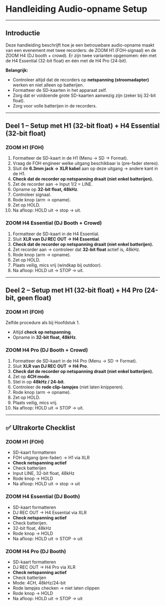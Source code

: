 # Handleiding Audio-opname Setup

---

## Introductie

Deze handleiding beschrijft hoe je een betrouwbare audio-opname maakt van een evenement met twee recorders: de ZOOM H1 (FOH-signaal) en de ZOOM H4 (DJ booth + crowd).
Er zijn twee varianten opgenomen: één met de H4 Essential (32-bit float) en één met de H4 Pro (24-bit).

**Belangrijk:**
- Controleer altijd dat de recorders op **netspanning (stroomadapter)** werken en niet alleen op batterijen.
- Formatteer de SD-kaarten in het apparaat zelf.
- Zorg dat er voldoende grote SD-kaarten aanwezig zijn (zeker bij 32-bit float).
- Zorg voor volle batterijen in de recorders.

---

## Deel 1 – Setup met H1 (32-bit float) + H4 Essential (32-bit float)

### ZOOM H1 (FOH)
1. Formatteer de SD-kaart in de H1 (Menu → SD → Format).
2. Vraag de FOH engineer welke uitgang beschikbaar is (pre-fader stereo).
3. Sluit de **6.3mm jack → XLR kabel** aan op deze uitgang → andere kant in de H1.
4. **Check dat de recorder op netspanning draait (niet enkel batterijen).**
5. Zet de recorder aan → Input 1/2 = LINE.
6. Opname op **32-bit float, 48kHz**.
7. Controleer signaal.
8. Rode knop (arm → opname).
9. Zet op HOLD.
10. Na afloop: HOLD uit → stop → uit.

### ZOOM H4 Essential (DJ Booth + Crowd)
1. Formatteer de SD-kaart in de H4 Essential.
2. Sluit **XLR van DJ REC OUT → H4 Essential**.
4. **Check dat de recorder op netspanning draait (niet enkel batterijen).**
5. Zet recorder aan → controleer dat **32-bit float** actief is, 48kHz.
6. Rode knop (arm → opname).
7. Zet op HOLD.
8. Plaats veilig, mics vrij (windkap bij outdoor).
9. Na afloop: HOLD uit → STOP → uit.

---

## Deel 2 – Setup met H1 (32-bit float) + H4 Pro (24-bit, geen float)

### ZOOM H1 (FOH)
Zelfde procedure als bij Hoofdstuk 1.
- Altijd **check op netspanning**.
- Opname in **32-bit float, 48kHz**.

### ZOOM H4 Pro (DJ Booth + Crowd)
1. Formatteer de SD-kaart in de H4 Pro (Menu → SD → Format).
2. Sluit **XLR van DJ REC OUT → H4 Pro**.
4. **Check dat de recorder op netspanning draait (niet enkel batterijen).**
5. Zet op **4CH mode**.
6. Stel in op **48kHz / 24-bit**.
7. Controleer de **rode clip-lampjes** (niet laten knipperen).
8. Rode knop (arm → opname).
9. Zet op HOLD.
10. Plaats veilig, mics vrij.
11. Na afloop: HOLD uit → STOP → uit.

---

## ✅ Ultrakorte Checklist

### ZOOM H1 (FOH)
- SD-kaart formatteren
- FOH uitgang (pre-fader) → H1 via XLR
- **Check netspanning actief**
- Check batterijen
- Input LINE, 32-bit float, 48kHz
- Rode knop → HOLD
- Na afloop: HOLD uit → stop → uit

### ZOOM H4 Essential (DJ Booth)
- SD-kaart formatteren
- DJ REC OUT → H4 Essential via XLR
- **Check netspanning actief**
- Check batterijen.
- 32-bit float, 48kHz
- Rode knop → HOLD
- Na afloop: HOLD uit → STOP → uit

### ZOOM H4 Pro (DJ Booth)
- SD-kaart formatteren
- DJ REC OUT → H4 Pro via XLR
- **Check netspanning actief**
- Check batterijen
- Mode: 4CH, 48kHz/24-bit
- Rode lampjes checken → niet laten clippen
- Rode knop → HOLD
- Na afloop: HOLD uit → STOP → uit
 
